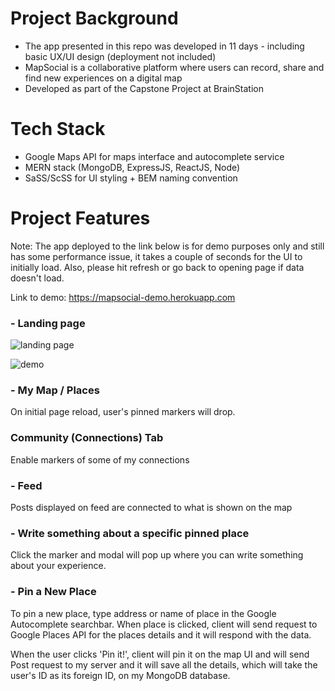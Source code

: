# Project Background
- The app presented in this repo was developed in 11 days - including basic UX/UI design (deployment not included)
- MapSocial is a collaborative platform where users can record, share and find new experiences on a digital map
- Developed as part of the Capstone Project at BrainStation

# Tech Stack
- Google Maps API for maps interface and autocomplete service
- MERN stack (MongoDB, ExpressJS, ReactJS, Node)
- SaSS/ScSS for UI styling + BEM naming convention

# Project Features

Note: The app deployed to the link below is for demo purposes only and still has some performance issue, it takes a couple of seconds for the UI to initially load. Also, please hit refresh or go back to opening page if data doesn't load. 

Link to demo: https://mapsocial-demo.herokuapp.com

### - Landing page

![landing page](https://user-images.githubusercontent.com/41134618/52088558-31028f80-257a-11e9-9415-b259086979df.gif)

![demo](https://user-images.githubusercontent.com/41134618/52088545-2b0cae80-257a-11e9-86b7-13eb9ab49025.gif)

### - My Map / Places 
On initial page reload, user's pinned markers will drop. 

### Community (Connections) Tab
Enable markers of some of my connections

### - Feed 
Posts displayed on feed are connected to what is shown on the map

### - Write something about a specific pinned place
Click the marker and modal will pop up where you can write something about your experience.

### - Pin a New Place
To pin a new place, type address or name of place in the Google Autocomplete searchbar. When place is clicked, client will send request to Google Places API for the places details and it will respond with the data. 

When the user clicks 'Pin it!', client will pin it on the map UI and will send Post request to my server and it will save all the details, which will take the user's ID as its foreign ID, on my MongoDB database. 



